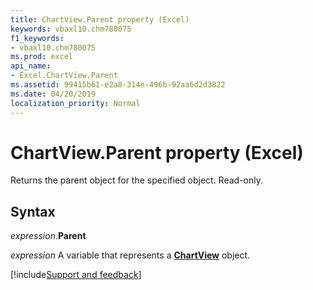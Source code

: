 ```yaml
---
title: ChartView.Parent property (Excel)
keywords: vbaxl10.chm780075
f1_keywords:
- vbaxl10.chm780075
ms.prod: excel
api_name:
- Excel.ChartView.Parent
ms.assetid: 99415b61-e2a8-314e-496b-92aa6d2d3822
ms.date: 04/20/2019
localization_priority: Normal
---
```



# ChartView.Parent property (Excel)

Returns the parent object for the specified object. Read-only.


## Syntax

_expression_.**Parent**

_expression_ A variable that represents a **[ChartView](Excel.ChartView.md)** object.



[!include[Support and feedback](~/includes/feedback-boilerplate.md)]